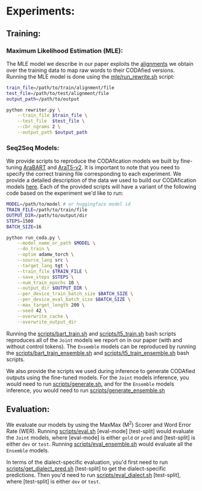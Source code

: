 # Experiments:



## Training:

### Maximum Likelihood Estimation (MLE):
The MLE model we describe in our paper exploits the [alignments](../data/alignment) we obtain over the training data to map raw words to their CODAfied versions. Running the MLE model is done using the [mle/run_rewrite.sh](mle/run_rewrite.sh) script:

```bash
train_file=/path/to/train/alignment/file
test_file=/path/to/test/alignment/file
output_path=/path/to/output

python rewriter.py \
    --train_file $train_file \
    --test_file  $test_file \
    --cbr_ngrams 2 \
    --output_path $output_path

```

### Seq2Seq Models:
We provide scripts to reproduce the CODAfication models we built by fine-tuning [AraBART](https://huggingface.co/moussaKam/AraBART) and [AraT5-v2](https://huggingface.co/UBC-NLP/AraT5v2-base-1024). It is important to note that you need to specify the correct training file corresponding to each experiment. We provide a detailed description of the data we used to build our CODAfication models [here](../data). Each of the provided scripts will have a variant of the following code based on the experiment we'd like to run:

```bash
MODEL=/path/to/model # or huggingface model id
TRAIN_FILE=/path/to/train/file
OUTPUT_DIR=/path/to/output/dir
STEPS=1500
BATCH_SIZE=16

python run_coda.py \
    --model_name_or_path $MODEL \
    --do_train \
    --optim adamw_torch \
    --source_lang src \
    --target_lang tgt \
    --train_file $TRAIN_FILE \
    --save_steps $STEPS \
    --num_train_epochs 10 \
    --output_dir $OUTPUT_DIR \
    --per_device_train_batch_size $BATCH_SIZE \
    --per_device_eval_batch_size $BATCH_SIZE \
    --max_target_length 200 \
    --seed 42 \
    --overwrite_cache \
    --overwrite_output_dir
```

Running the [scripts/bart_train.sh](scripts/bart_train.sh) and [scripts/t5_train.sh](scripts/t5_train.sh) bash scripts reproduces all of the `Joint` models we report on in our paper (with and without control tokens). The `Ensemble` models can be reproduced by running the [scripts/bart_train_ensemble.sh](scripts/bart_train_ensemble.sh) and [scripts/t5_train_ensemble.sh](scripts/t5_train_ensemble.sh) bash scripts.

We also provide the scripts we used during inference to generate CODAfied outputs using the fine-tuned models. For the `Joint` models inference, you would need to run [scripts/generate.sh](scripts/generate.sh), and for the `Ensemble` models inference, you would need to run [scripts/generate_ensemble.sh](scripts/generate_ensemble.sh)


## Evaluation:

We evaluate our models by using the MaxMax (M<sup>2</sup>) Scorer and Word Error Rate (WER). Running [scripts/eval.sh](scripts/eval.sh) [eval-mode] [test-split] would evaluate the `Joint` models, where [eval-mode] is either `gold` or `pred` and [test-split] is either `dev` or `test`. Running [scripts/eval_ensemble.sh](scripts/eval_ensemble.sh) would evaluate all the `Ensemble` models.

In terms of the dialect-specific evaluation, you'd first need to run [scripts/get_dialect_pred.sh](scripts/get_dialect_pred.sh) [test-split] to get the dialect-specific predictions. Then you'd need to run [scripts/eval_dialect.sh](scripts/eval_dialect.sh) [test-split], where [test-split] is either `dev` or `test`.



    
